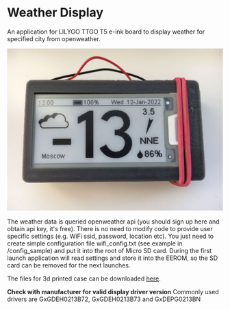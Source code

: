 # Weather Display
An application for LILYGO TTGO T5 e-ink board to display weather for specified city from openweather.

![example](https://github.com/tigra74/weatherdisplay/blob/main/images/img3.jpg?raw=true)

The weather data is queried openweather api (you should sign up here and obtain api key, it's free).
There is no need to modify code to provide user specific settings (e.g. WiFi ssid, password, location etc). You just need to create simple configuration file wifi_config.txt (see example in /config_sample) and put it into the root of Micro SD card. During the first launch application will read settings and store it into the EEROM, so the SD card can be removed for the next launches.

The files for 3d printed case can be downloaded [here](https://www.thingiverse.com/thing:4670205).

**Check with manufacturer for valid display driver version**
Commonly used drivers are GxGDEH0213B72, GxGDEH0213B73 and GxDEPG0213BN
